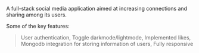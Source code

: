 A full-stack social media application aimed at increasing connections and sharing among its users.

Some of the key features:
> User authentication,
> Toggle darkmode/lightmode,
> Implemented likes,
> Mongodb integration for storing information of users,
> Fully responsive

